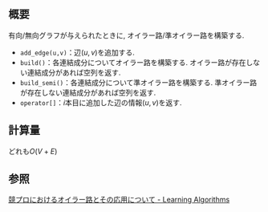 ## 概要
有向/無向グラフが与えられたときに, オイラー路/準オイラー路を構築する.
- `add_edge(u,v)`：辺$(u,v)$を追加する.
- `build()`：各連結成分についてオイラー路を構築する. オイラー路が存在しない連結成分があれば空列を返す.
- `build_semi()`：各連結成分について準オイラー路を構築する. 準オイラー路が存在しない連結成分があれば空列を返す.
- `operator[]`：$i$本目に追加した辺の情報$(u,v)$を返す.

## 計算量
どれも$O(V+E)$

## 参照
[競プロにおけるオイラー路とその応用について - Learning Algorithms](https://kokiymgch.hatenablog.com/entry/2017/12/07/193238)